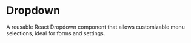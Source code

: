 # Dropdown
A reusable React Dropdown component that allows customizable menu selections, ideal for forms and settings.
